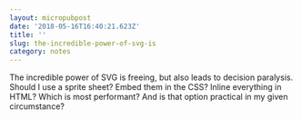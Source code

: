 ```yaml
---
layout: micropubpost
date: '2018-05-16T16:40:21.623Z'
title: ''
slug: the-incredible-power-of-svg-is
category: notes
---
```

The incredible power of SVG is freeing, but also leads to decision paralysis. Should I use a sprite sheet? Embed them in the CSS? Inline everything in HTML? Which is most performant? And is that option practical in my given circumstance?
